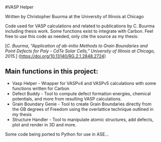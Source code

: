 #VASP Helper

Written by Christopher Buurma at the University of Illinois at Chicago

Code used for VASP calculations and related to publications by C. Buurma including thesis work. Some functions exist to integrate with Carbon. Feel free to use this code as needed, only cite the source as my thesis:

[*C. Buurma, “Application of ab-initio Methods to Grain Boundaries and Point Defects for Poly - CdTe Solar Cells,” University of Illinois at Chicago, 2015.*] (https://doi.org/10.13140/RG.2.1.2848.2724)

## Main functions in this project:
- Vasp Helper - Wrapper for VASPv4 and VASPv5 calculations with some functions written for Carbon
- Defect Buddy - Tool to compute defect formation energies, chemical potentials, and more from resulting VASP calculations.
- Grain Boundary Genie - Tool to create Grain Boundaries directly from the GB degrees of Freedom using the overlattice technique outlined in my thesis
- Structure Handler - Tool to manipulate atomic structures, add defects, plot and render in 3D and more.

Some code being ported to Python for use in ASE...
